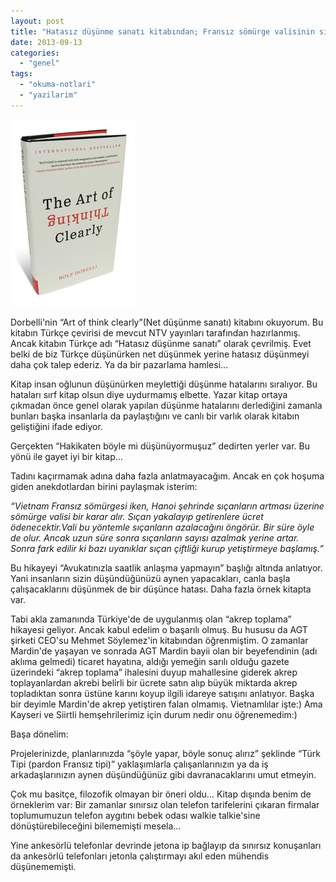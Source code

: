 ```yaml
---
layout: post
title: "Hatasız düşünme sanatı kitabından; Fransız sömürge valisinin sıçanla imtahanı"
date: 2013-09-13
categories: 
  - "genel"
tags: 
  - "okuma-notlari"
  - "yazilarim"
---
```


[![](/images/1bda4-dorbelli.jpg)](https://suatatan.wordpress.com/wp-content/uploads/2013/09/1bda4-dorbelli.jpg)

  

Dorbelli'nin “Art of think clearly”(Net düşünme sanatı) kitabını okuyorum. Bu kitabın Türkçe çevirisi de mevcut NTV yayınları tarafından hazırlanmış. Ancak kitabın Türkçe adı “Hatasız düşünme sanatı” olarak çevrilmiş. Evet belki de biz Türkçe düşünürken net düşünmek yerine hatasız düşünmeyi daha çok talep ederiz. Ya da bir pazarlama hamlesi…

  

Kitap insan oğlunun düşünürken meylettiği düşünme hatalarını sıralıyor. Bu hataları sırf kitap olsun diye uydurmamış elbette. Yazar kitap ortaya çıkmadan önce genel olarak yapılan düşünme hatalarını derlediğini zamanla bunları başka insanlarla da paylaştığını ve canlı bir varlık olarak kitabın geliştiğini ifade ediyor.

  

Gerçekten “Hakikaten böyle mi düşünüyormuşuz” dedirten yerler var. Bu yönü ile gayet iyi bir kitap…

  

Tadını kaçırmamak adına daha fazla anlatmayacağım. Ancak en çok hoşuma giden anekdotlardan birini paylaşmak isterim:

  

_“Vietnam Fransız sömürgesi iken, Hanoi şehrinde sıçanların artması üzerine sömürge valisi bir karar alır. Sıçan yakalayıp getirenlere ücret ödenecektir.Vali bu yöntemle sıçanların azalacağını öngörür. Bir süre öyle de olur. Ancak uzun süre sonra sıçanların sayısı azalmak yerine artar. Sonra fark edilir ki bazı uyanıklar sıçan çiftliği kurup yetiştirmeye başlamış.”_

  

Bu hikayeyi “Avukatınızla saatlik anlaşma yapmayın” başlığı altında anlatıyor. Yani insanların sizin düşündüğünüzü aynen yapacakları, canla başla çalışacaklarını düşünmek de bir düşünce hatası. Daha fazla örnek kitapta var.

  

Tabi akla zamanında Türkiye'de de uygulanmış olan “akrep toplama” hikayesi geliyor. Ancak kabul edelim o başarılı olmuş. Bu hususu da AGT şirketi CEO'su Mehmet Söylemez'in kitabından öğrenmiştim. O zamanlar Mardin'de yaşayan ve sonrada AGT Mardin bayii olan bir beyefendinin (adı aklıma gelmedi) ticaret hayatına, aldığı yemeğin sarılı olduğu gazete üzerindeki “akrep toplama” ihalesini duyup mahallesine giderek akrep toplayanlardan akrebi belirli bir ücrete satın alıp büyük miktarda akrep topladıktan sonra üstüne karını koyup ilgili idareye satışını anlatıyor. Başka bir deyimle Mardin'de akrep yetiştiren falan olmamış. Vietnamlılar işte:) Ama Kayseri ve Siirtli hemşehrilerimiz için durum nedir onu öğrenemedim:)

  

Başa dönelim:

Projelerinizde, planlarınızda “şöyle yapar, böyle sonuç alırız” şeklinde “Türk Tipi (pardon Fransız tipi)” yaklaşımlarla çalışanlarınızın ya da iş arkadaşlarınızın aynen düşündüğünüz gibi davranacaklarını umut etmeyin.

  

Çok mu basitçe, filozofik olmayan bir öneri oldu… Kitap dışında benim de örneklerim var: Bir zamanlar sınırsız olan telefon tarifelerini çıkaran firmalar toplumumuzun telefon aygıtını bebek odası walkie talkie'sine dönüştürebileceğini bilememişti mesela…

  

Yine ankesörlü telefonlar devrinde jetona ip bağlayıp da sınırsız konuşanları da ankesörlü telefonları jetonla çalıştırmayı akıl eden mühendis düşünememişti.
